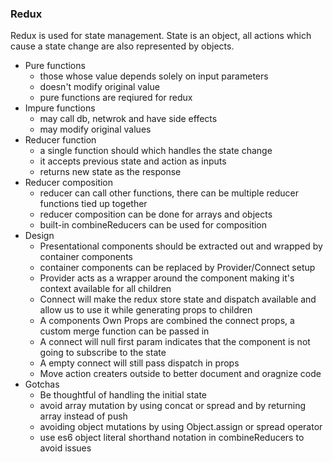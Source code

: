



### Redux
  Redux is used for state management. State is an object, all actions which cause a state change are also represented by objects.

* Pure functions
  * those whose value depends solely on input parameters
  * doesn't modify original value 
  * pure functions are reqiured for redux
* Impure functions
  * may call db, netwrok and have side effects
  * may modify original values
* Reducer function
  * a single function should which handles the state change
  * it accepts previous state and action as inputs
  * returns new state as the response
* Reducer composition
  * reducer can call other functions, there can be multiple reducer functions tied up together
  * reducer composition can be done for arrays and objects
  * built-in combineReducers can be used for composition
* Design
  * Presentational components should be extracted out and wrapped by container components
  * container components can be replaced by Provider/Connect setup
  * Provider acts as a wrapper around the component making it's context available for all children
  * Connect will make the redux store state and dispatch available and allow us to use it while generating props to children
  * A components Own Props are combined the connect props, a custom merge function can be passed in
  * A connect will null first param indicates that the component is not going to subscribe to the state
  * A empty connect will still pass dispatch in props
  * Move action creaters outside to better document and oragnize code
* Gotchas
  * Be thoughtful of handling the initial state
  * avoid array mutation by using concat or spread and by returning array instead of push
  * avoiding object mutations by using Object.assign or spread operator
  * use es6 object literal shorthand notation in combineReducers to avoid issues

  
